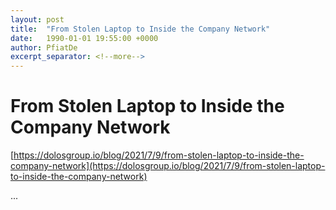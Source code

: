 ```yaml
---
layout: post
title:  "From Stolen Laptop to Inside the Company Network"
date:   1990-01-01 19:55:00 +0000
author: PfiatDe
excerpt_separator: <!--more-->
---
```


# From Stolen Laptop to Inside the Company Network
[https://dolosgroup.io/blog/2021/7/9/from-stolen-laptop-to-inside-the-company-network](https://dolosgroup.io/blog/2021/7/9/from-stolen-laptop-to-inside-the-company-network)

...
<!--more-->
